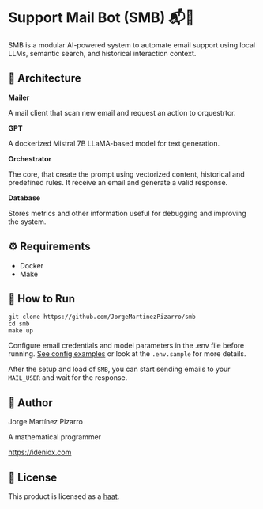 # Support Mail Bot (SMB) 📬🤖

SMB is a modular AI-powered system to automate email support using local LLMs, semantic search, and historical interaction context.

## 🧱 Architecture

**Mailer**

A mail client that scan new email and request an action to orquestrtor.

**GPT**

A dockerized Mistral 7B LLaMA-based model for text generation.

**Orchestrator**

The core, that create the prompt using vectorized content, historical and predefined rules. It receive an email and generate a valid response.

**Database**

Stores metrics and other information useful for debugging and improving the system.

## ⚙️ Requirements

- Docker
- Make

## 🚀 How to Run

```
git clone https://github.com/JorgeMartinezPizarro/smb
cd smb
make up
```

Configure email credentials and model parameters in the .env file before running. [See config examples](docs/config.md) or look at the `.env.sample` for more details.

After the setup and load of `SMB`, you can start sending emails to your `MAIL_USER` and wait for the response.

## 👤 Author

Jorge Martínez Pizarro

A mathematical programmer

https://ideniox.com

## 📜 License

This product is licensed as a [haat](https://github.com/JorgeMartinezPizarro/haat/blob/main/LICENSE.md).
